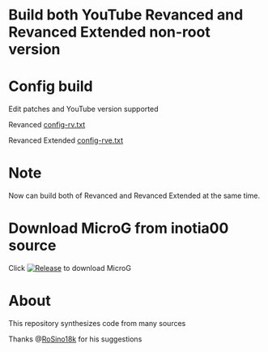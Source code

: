 # Build both YouTube Revanced and Revanced Extended non-root version

# Config build
Edit patches and YouTube version supported 

Revanced [config-rv.txt](config-rv.txt)

Revanced Extended [config-rve.txt](config-rve.txt)

# Note
Now can build both of Revanced and Revanced Extended at the same time.

# Download MicroG from inotia00 source 
Click [![Release](https://img.shields.io/github/v/release/inotia00/VancedMicroG.svg)](https://github.com/inotia00/VancedMicroG/releases/latest/download/microg.apk)
to download MicroG

# About
This repository synthesizes code from many sources

Thanks @[RoSino18k](https://github.com/RoSino18k) for his suggestions 